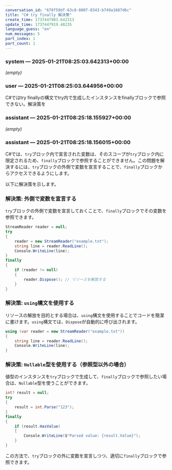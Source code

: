 ```yaml
---
conversation_id: "678f59df-63c8-8007-8343-b749a1687d6c"
title: "C# try finally 解決策"
create_time: 1737447903.642313
update_time: 1737447919.48235
language_guess: "en"
num_messages: 5
part_index: 1
part_count: 1
---
```


### system — 2025-01-21T08:25:03.642313+00:00

_(empty)_

### user — 2025-01-21T08:25:03.644956+00:00

C#ではtry finallyの構文でtry内で生成したインスタンスをfinallyブロックで参照できない。解決策を

### assistant — 2025-01-21T08:25:18.155927+00:00

_(empty)_

### assistant — 2025-01-21T08:25:18.156015+00:00

C#では、`try`ブロック内で宣言された変数は、そのスコープが`try`ブロック内に限定されるため、`finally`ブロックで参照することができません。この問題を解決するには、`try`ブロックの外側で変数を宣言することで、`finally`ブロックからアクセスできるようにします。

以下に解決策を示します。

### 解決策: 外側で変数を宣言する
`try`ブロックの外側で変数を宣言しておくことで、`finally`ブロックでその変数を参照できます。

```csharp
StreamReader reader = null;
try
{
    reader = new StreamReader("example.txt");
    string line = reader.ReadLine();
    Console.WriteLine(line);
}
finally
{
    if (reader != null)
    {
        reader.Dispose(); // リソースを解放する
    }
}
```

### 解決策: `using`構文を使用する
リソースの解放を目的とする場合は、`using`構文を使用することでコードを簡潔に書けます。`using`構文では、`Dispose`が自動的に呼び出されます。

```csharp
using (var reader = new StreamReader("example.txt"))
{
    string line = reader.ReadLine();
    Console.WriteLine(line);
}
```

### 解決策: `Nullable`型を使用する（参照型以外の場合）
値型のインスタンスを`try`ブロックで生成して、`finally`ブロックで参照したい場合は、`Nullable`型を使うことができます。

```csharp
int? result = null;
try
{
    result = int.Parse("123");
}
finally
{
    if (result.HasValue)
    {
        Console.WriteLine($"Parsed value: {result.Value}");
    }
}
```

この方法で、`try`ブロックの外に変数を宣言しつつ、適切に`finally`ブロックで参照できます。
